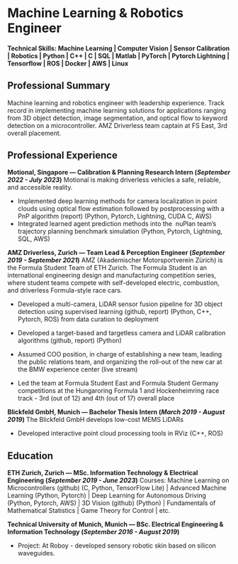# Machine Learning & Robotics Engineer

#### Technical Skills: Machine Learning | Computer Vision | Sensor Calibration | Robotics | Python | C++ | C | SQL | Matlab | PyTorch | Pytorch Lightning | Tensorflow | ROS | Docker | AWS | Linux

## Professional Summary
Machine learning and robotics engineer with leadership experience. Track record in implementing machine learning solutions for applications ranging from 3D object detection, image segmentation, and optical flow to keyword detection on a microcontroller. AMZ Driverless team captain at FS East, 3rd overall placement.

## Professional Experience
**Motional, Singapore — Calibration & Planning Research Intern (_September 2022 - July 2023_)**
Motional is making driverless vehicles a safe, reliable, and accessible reality.
- Implemented deep learning methods for camera localization in point clouds using optical flow estimation followed by postprocessing with a PnP algorithm (report) (Python, Pytorch, Lightning, CUDA C, AWS)
- Integrated learned agent prediction methods into the  nuPlan team’s trajectory planning benchmark simulation (Python, Pytorch, Lightning, SQL, AWS)

**AMZ Driverless, Zurich — Team Lead & Perception Engineer (_September 2019 - September 2021_)**
AMZ (Akademischer Motorsportverein Zürich) is the Formula Student Team of ETH Zurich. The Formula Student is an international engineering design and manufacturing competition series, where student teams compete with self-developed electric, combustion, and driverless Formula-style race cars.
- Developed a multi-camera, LiDAR sensor fusion pipeline for 3D object detection using supervised learning (github, report) (Python, C++, Pytorch, ROS) from data curation to deployment
- Developed a target-based and targetless camera and LiDAR calibration algorithms (github, report) (Python)

- Assumed COO position, in charge of establishing a new team, leading the public relations team, and organizing the roll-out of the new car at the BMW experience center (live stream)
- Led the team at Formula Student East and Formula Student Germany competitions at the Hungaroring Formula 1  and Hockenheimring race track - 3rd (out of 12) and 4th (out of 17) overall place

**Blickfeld GmbH, Munich — Bachelor Thesis Intern (_March 2019 - August 2019_)**
The Blickfeld GmbH develops low-cost MEMS LiDARs 
- Developed interactive point cloud processing tools in RViz (C++, ROS)


## Education
**ETH Zurich, Zurich — MSc. Information Technology & Electrical Engineering (_September 2019 - June 2023_)**
Courses: Machine Learning on Microcontrollers (github) (C, Python, TensorFlow Lite) | Advanced Machine Learning (Python, Pytorch) | Deep Learning for Autonomous Driving (Python, Pytorch, AWS) | 3D Vision (github) (Python) | Fundamentals of Mathematical Statistics | Game Theory for Control | etc.

**Technical University of Munich, Munich — BSc. Electrical Engineering & Information Technology (_September 2016 - August 2019_)**
- Project: At Roboy - developed sensory robotic skin based on silicon waveguides.